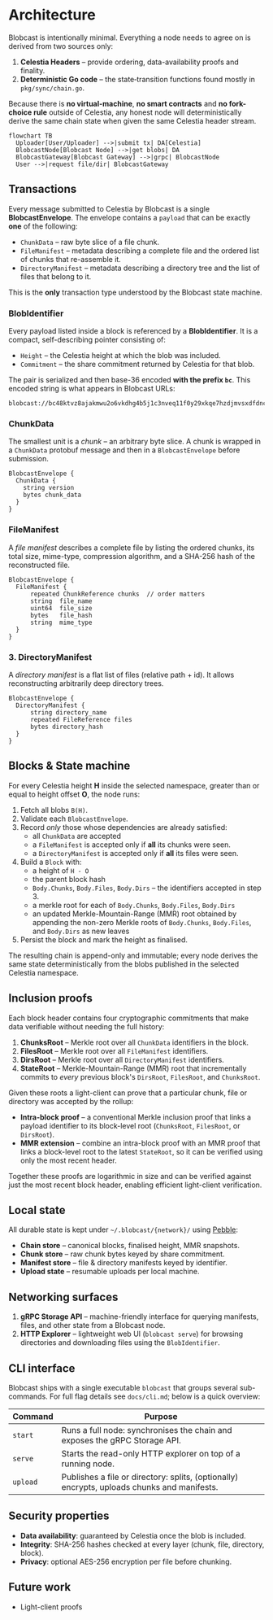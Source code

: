 # Architecture

Blobcast is intentionally minimal. Everything a node needs to agree on is derived from two sources only:

1. **Celestia Headers** – provide ordering, data-availability proofs and finality.
2. **Deterministic Go code** – the state‐transition functions found mostly in `pkg/sync/chain.go`.

Because there is **no virtual-machine**, **no smart contracts** and **no fork-choice rule** outside of Celestia, any honest node will deterministically derive the same chain state when given the same Celestia header stream.

```mermaid
flowchart TB
  Uploader[User/Uploader] -->|submit tx| DA[Celestia]
  BlobcastNode[Blobcast Node] -->|get blobs| DA
  BlobcastGateway[Blobcast Gateway] -->|grpc| BlobcastNode
  User -->|request file/dir| BlobcastGateway
```

## Transactions

Every message submitted to Celestia by Blobcast is a single **BlobcastEnvelope**.  The envelope contains a `payload` that can be exactly **one** of the following:

* `ChunkData` – raw byte slice of a file chunk.
* `FileManifest` – metadata describing a complete file and the ordered list of chunks that re-assemble it.
* `DirectoryManifest` – metadata describing a directory tree and the list of files that belong to it.

This is the **only** transaction type understood by the Blobcast state machine.

### BlobIdentifier

Every payload listed inside a block is referenced by a **BlobIdentifier**.  It is a compact, self-describing pointer consisting of:

* `Height` – the Celestia height at which the blob was included.
* `Commitment` – the share commitment returned by Celestia for that blob.

The pair is serialized and then base-36 encoded **with the prefix `bc`**.  This encoded string is what appears in Blobcast URLs:

```
blobcast://bc48ktvz8ajakmwu2o6vkdhg4b5j1c3nveq11f0y29xkqe7hzdjmvsxdfdnco4
```

### ChunkData

The smallest unit is a *chunk* – an arbitrary byte slice. A chunk is wrapped in a `ChunkData` protobuf message and then in a `BlobcastEnvelope` before submission.

```
BlobcastEnvelope {
  ChunkData {
    string version
    bytes chunk_data
  }
}
```

### FileManifest

A *file manifest* describes a complete file by listing the ordered chunks, its total size, mime-type, compression algorithm, and a SHA-256 hash of the reconstructed file.

```
BlobcastEnvelope {
  FileManifest {
      repeated ChunkReference chunks  // order matters
      string  file_name
      uint64  file_size
      bytes   file_hash
      string  mime_type
  }
}
```

### 3. DirectoryManifest
A *directory manifest* is a flat list of files (relative path + id).  It allows reconstructing arbitrarily deep directory trees.

```
BlobcastEnvelope {
  DirectoryManifest {
      string directory_name
      repeated FileReference files
      bytes directory_hash
  }
}
```

## Blocks & State machine

For every Celestia height **H** inside the selected namespace, greater than or equal to height offset **O**, the node runs:

1. Fetch all blobs `B(H)`.
2. Validate each `BlobcastEnvelope`.
3. Record *only* those whose dependencies are already satisfied:
   * all `ChunkData` are accepted
   * a `FileManifest` is accepted only if **all** its chunks were seen.
   * a `DirectoryManifest` is accepted only if **all** its files were seen.
4. Build a `Block` with:
   * a height of `H - O`
   * the parent block hash
   * `Body.Chunks`, `Body.Files`, `Body.Dirs` – the identifiers accepted in step 3.
   * a merkle root for each of `Body.Chunks`, `Body.Files`, `Body.Dirs`
   * an updated Merkle-Mountain-Range (MMR) root obtained by appending the non-zero Merkle roots of `Body.Chunks`, `Body.Files`, and `Body.Dirs` as new leaves
5. Persist the block and mark the height as finalised.

The resulting chain is append-only and immutable; every node derives the same state deterministically from the blobs published in the selected Celestia namespace.

## Inclusion proofs

Each block header contains four cryptographic commitments that make data verifiable without needing the full history:

1. **ChunksRoot** – Merkle root over all `ChunkData` identifiers in the block.
2. **FilesRoot**  – Merkle root over all `FileManifest` identifiers.
3. **DirsRoot**   – Merkle root over all `DirectoryManifest` identifiers.
4. **StateRoot**  – Merkle-Mountain-Range (MMR) root that incrementally commits to *every* previous block's `DirsRoot`, `FilesRoot`, and `ChunksRoot`.

Given these roots a light-client can prove that a particular chunk, file or directory was accepted by the rollup:

* **Intra-block proof** – a conventional Merkle inclusion proof that links a payload identifier to its block-level root (`ChunksRoot`, `FilesRoot`, or `DirsRoot`).
* **MMR extension** – combine an intra-block proof with an MMR proof that links a block-level root to the latest `StateRoot`, so it can be verified using only the most recent header.

Together these proofs are logarithmic in size and can be verified against just the most recent block header, enabling efficient light-client verification.

## Local state

All durable state is kept under `~/.blobcast/{network}/` using [Pebble](https://github.com/cockroachdb/pebble):

* **Chain store** – canonical blocks, finalised height, MMR snapshots.
* **Chunk store** – raw chunk bytes keyed by share commitment.
* **Manifest store** – file & directory manifests keyed by identifier.
* **Upload state** – resumable uploads per local machine.

## Networking surfaces

1. **gRPC Storage API** – machine-friendly interface for querying manifests, files, and other state from a Blobcast node.
2. **HTTP Explorer** – lightweight web UI (`blobcast serve`) for browsing directories and downloading files using the `BlobIdentifier`.

## CLI interface

Blobcast ships with a single executable `blobcast` that groups several sub-commands. For full flag details see `docs/cli.md`; below is a quick overview:

| Command | Purpose |
|---------|---------|
| `start`    | Runs a full node: synchronises the chain and exposes the gRPC Storage API. |
| `serve`    | Starts the read-only HTTP explorer on top of a running node. |
| `upload`   | Publishes a file or directory: splits, (optionally) encrypts, uploads chunks and manifests. |

## Security properties

* **Data availability**: guaranteed by Celestia once the blob is included.
* **Integrity**: SHA-256 hashes checked at every layer (chunk, file, directory, block).
* **Privacy**: optional AES-256 encryption per file before chunking.

## Future work

* Light-client proofs
